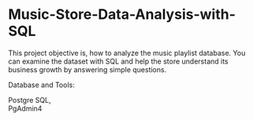 # Music-Store-Data-Analysis-with-SQL

This project objective is, how to analyze the music playlist database. You can examine the dataset with SQL and help the store understand its business growth by answering simple questions.


Database and Tools:

Postgre SQL,  
PgAdmin4
